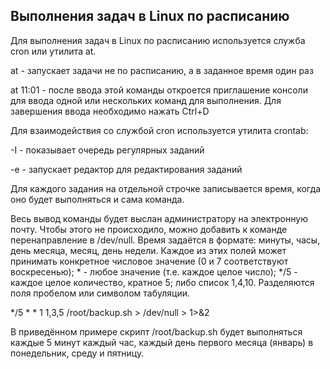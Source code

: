 ## Выполнения задач в Linux по расписанию

Для выполнения задач в Linux по расписанию используется служба cron или утилита at.

at - запускает задачи не по расписанию, а в заданное время один раз

at 11:01 - после ввода этой команды откроется приглашение консоли для ввода одной или нескольких команд для выполнения.
Для завершения ввода необходимо нажать Ctrl+D

Для взаимодействия со службой cron используется утилита crontab:

-I - показывает очередь регулярных заданий

-e - запускает редактор для редактирования заданий

Для каждого задания на отдельной строчке записывается время, когда оно будет выполняться и сама команда. 

Весь вывод команды будет выслан администратору на электронную почту. Чтобы этого не происходило, можно добавить к команде перенаправление в /dev/null. 
Время задаётся в формате: минуты, часы, день месяца, месяц, день недели. Каждое из этих полей может принимать конкретное числовое значение (0 и 7 соответствуют воскресенью); * - любое значение (т.е. каждое целое число); */5 - каждое целое количество, кратное 5; либо список 1,4,10. Разделяются поля пробелом или символом табуляции.

*/5 * * 1 1,3,5 /root/backup.sh > /dev/null > 1>&2

В приведённом примере скрипт /root/backup.sh будет выполняться каждые 5 минут каждый час, каждый день первого месяца (январь) в понедельник, среду и пятницу.
